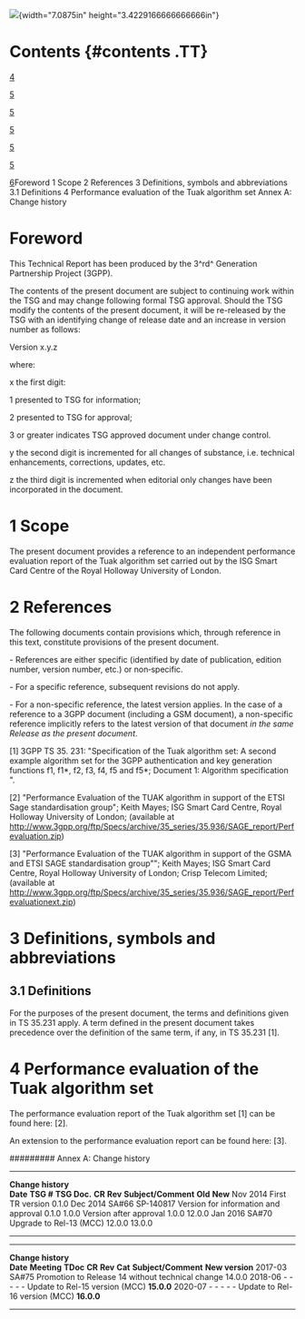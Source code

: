 ![](media/image1.jpeg){width="7.0875in" height="3.4229166666666666in"}

Contents {#contents .TT}
========

[4](#foreword)

[5](#scope)

[5](#references)

[5](#definitions-symbols-and-abbreviations)

[5](#definitions)

[5](#performance-evaluation-of-the-tuak-algorithm-set)

[6](#annex-a-change-history)Foreword 1 Scope 2 References 3 Definitions,
symbols and abbreviations 3.1 Definitions 4 Performance evaluation of
the Tuak algorithm set Annex A: Change history

Foreword
========

This Technical Report has been produced by the 3^rd^ Generation
Partnership Project (3GPP).

The contents of the present document are subject to continuing work
within the TSG and may change following formal TSG approval. Should the
TSG modify the contents of the present document, it will be re-released
by the TSG with an identifying change of release date and an increase in
version number as follows:

Version x.y.z

where:

x the first digit:

1 presented to TSG for information;

2 presented to TSG for approval;

3 or greater indicates TSG approved document under change control.

y the second digit is incremented for all changes of substance, i.e.
technical enhancements, corrections, updates, etc.

z the third digit is incremented when editorial only changes have been
incorporated in the document.

1 Scope
=======

The present document provides a reference to an independent performance
evaluation report of the Tuak algorithm set carried out by the ISG Smart
Card Centre of the Royal Holloway University of London.

2 References
============

The following documents contain provisions which, through reference in
this text, constitute provisions of the present document.

\- References are either specific (identified by date of publication,
edition number, version number, etc.) or non‑specific.

\- For a specific reference, subsequent revisions do not apply.

\- For a non-specific reference, the latest version applies. In the case
of a reference to a 3GPP document (including a GSM document), a
non-specific reference implicitly refers to the latest version of that
document *in the same Release as the present document*.

\[1\] 3GPP TS 35. 231: \"Specification of the Tuak algorithm set: A
second example algorithm set for the 3GPP authentication and key
generation functions f1, f1\*, f2, f3, f4, f5 and f5\*; Document 1:
Algorithm specification \".

\[2\] \"Performance Evaluation of the TUAK algorithm in support of the
ETSI Sage standardisation group\"; Keith Mayes; ISG Smart Card Centre,
Royal Holloway University of London; (available at
<http://www.3gpp.org/ftp/Specs/archive/35_series/35.936/SAGE_report/Perfevaluation.zip>)

\[3\] \"Performance Evaluation of the TUAK algorithm in support of the
GSMA and ETSI SAGE standardisation group\"\"; Keith Mayes; ISG Smart
Card Centre, Royal Holloway University of London; Crisp Telecom Limited;
(available at
<http://www.3gpp.org/ftp/Specs/archive/35_series/35.936/SAGE_report/Perfevaluationext.zip>)

3 Definitions, symbols and abbreviations
========================================

3.1 Definitions
---------------

For the purposes of the present document, the terms and definitions
given in TS 35.231 apply. A term defined in the present document takes
precedence over the definition of the same term, if any, in
TS 35.231 \[1\].

4 Performance evaluation of the Tuak algorithm set
==================================================

The performance evaluation report of the Tuak algorithm set \[1\] can be
found here: \[2\].

An extension to the performance evaluation report can be found here:
\[3\].

######### Annex A: Change history

  -------------------- ------------ -------------- -------- --------- -------------------------------------- --------- ---------
  **Change history**                                                                                                   
  **Date**             **TSG \#**   **TSG Doc.**   **CR**   **Rev**   **Subject/Comment**                    **Old**   **New**
  Nov 2014                                                            First TR version                                 0.1.0
  Dec 2014             SA\#66       SP-140817                         Version for information and approval   0.1.0     1.0.0
                                                                      Version after approval                 1.0.0     12.0.0
  Jan 2016             SA\#70                                         Upgrade to Rel-13 (MCC)                12.0.0    13.0.0
  -------------------- ------------ -------------- -------- --------- -------------------------------------- --------- ---------

  -------------------- ------------- ---------- -------- --------- --------- -------------------------------------------------- -----------------
  **Change history**                                                                                                            
  **Date**             **Meeting**   **TDoc**   **CR**   **Rev**   **Cat**   **Subject/Comment**                                **New version**
  2017-03              SA\#75                                                Promotion to Release 14 without technical change   14.0.0
  2018-06              \-            \-         \-       \-        \-        Update to Rel-15 version (MCC)                     **15.0.0**
  2020-07              \-            \-         \-       \-        \-        Update to Rel-16 version (MCC)                     **16.0.0**
  -------------------- ------------- ---------- -------- --------- --------- -------------------------------------------------- -----------------
